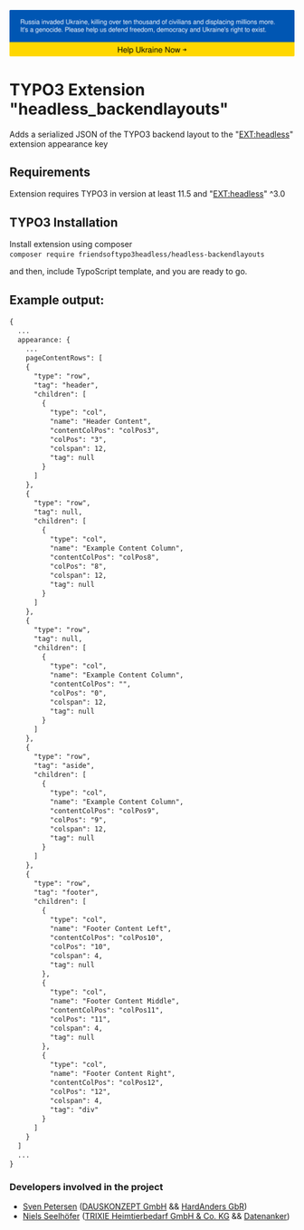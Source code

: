 ![SWUbanner](https://raw.githubusercontent.com/vshymanskyy/StandWithUkraine/main/banner2.svg)

# TYPO3 Extension "headless_backendlayouts"
Adds a serialized JSON of the TYPO3 backend layout to the "[EXT:headless](https://github.com/TYPO3-Initiatives/headless)" extension appearance key

## Requirements
Extension requires TYPO3 in version at least 11.5 and "[EXT:headless](https://github.com/TYPO3-Initiatives/headless)" ^3.0

## TYPO3 Installation
Install extension using composer\
``composer require friendsoftypo3headless/headless-backendlayouts``

and then, include TypoScript template, and you are ready to go.

## Example output:
```
{
  ...
  appearance: {
    ...
    pageContentRows": [
    {
      "type": "row",
      "tag": "header",
      "children": [
        {
          "type": "col",
          "name": "Header Content",
          "contentColPos": "colPos3",
          "colPos": "3",
          "colspan": 12,
          "tag": null
        }
      ]
    },
    {
      "type": "row",
      "tag": null,
      "children": [
        {
          "type": "col",
          "name": "Example Content Column",
          "contentColPos": "colPos8",
          "colPos": "8",
          "colspan": 12,
          "tag": null
        }
      ]
    },
    {
      "type": "row",
      "tag": null,
      "children": [
        {
          "type": "col",
          "name": "Example Content Column",
          "contentColPos": "",
          "colPos": "0",
          "colspan": 12,
          "tag": null
        }
      ]
    },
    {
      "type": "row",
      "tag": "aside",
      "children": [
        {
          "type": "col",
          "name": "Example Content Column",
          "contentColPos": "colPos9",
          "colPos": "9",
          "colspan": 12,
          "tag": null
        }
      ]
    },
    {
      "type": "row",
      "tag": "footer",
      "children": [
        {
          "type": "col",
          "name": "Footer Content Left",
          "contentColPos": "colPos10",
          "colPos": "10",
          "colspan": 4,
          "tag": null
        },
        {
          "type": "col",
          "name": "Footer Content Middle",
          "contentColPos": "colPos11",
          "colPos": "11",
          "colspan": 4,
          "tag": null
        },
        {
          "type": "col",
          "name": "Footer Content Right",
          "contentColPos": "colPos12",
          "colPos": "12",
          "colspan": 4,
          "tag": "div"
        }
      ]
    }
  ]
  ...
}
```


### Developers involved in the project

- [Sven Petersen](https://github.com/svenpet90) ([DAUSKONZEPT GmbH](https:///www.dauskonzept.de) && [HardAnders GbR](https://www.hardanders.de))
- [Niels Seelhöfer](https://github.com/derseeli) ([TRIXIE Heimtierbedarf GmbH & Co. KG](https://www.trixie.de) && [Datenanker](https://www.datenanker.com))
